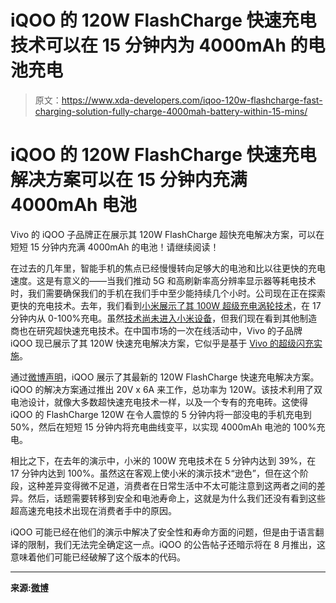 # iQOO 的 120W FlashCharge 快速充电技术可以在 15 分钟内为 4000mAh 的电池充电

> 原文：<https://www.xda-developers.com/iqoo-120w-flashcharge-fast-charging-solution-fully-charge-4000mah-battery-within-15-mins/>

# iQOO 的 120W FlashCharge 快速充电解决方案可以在 15 分钟内充满 4000mAh 电池

Vivo 的 iQOO 子品牌正在展示其 120W FlashCharge 超快充电解决方案，可以在短短 15 分钟内充满 4000mAh 的电池！请继续阅读！

在过去的几年里，智能手机的焦点已经慢慢转向足够大的电池和比以往更快的充电速度。这是有意义的——当我们推动 5G 和高刷新率高分辨率显示器等耗电技术时，我们需要确保我们的手机在我们手中至少能持续几个小时。公司现在正在探索更快的充电技术。去年，我们看到[小米展示了其 100W 超级充电涡轮技术](https://www.xda-developers.com/xiaomi-demos-100w-super-charge-turbo/)，在 17 分钟内从 0-100%充电。虽然[技术尚未进入小米设备](https://www.xda-developers.com/xiaomi-100w-charging-not-ready-yet/)，但我们现在看到其他制造商也在研究超快速充电技术。在中国市场的一次在线活动中，Vivo 的子品牌 iQOO 现已展示了其 120W 快速充电解决方案，它似乎是基于 [Vivo 的超级闪充实施](https://www.xda-developers.com/vivo-120w-super-flashcharge-teaser/)。

通过[微博声明](https://weibo.com/6960161079/JaZq59vx6)，iQOO 展示了其最新的 120W FlashCharge 快速充电解决方案。iQOO 的解决方案通过推出 20V x 6A 来工作，总功率为 120W。该技术利用了双电池设计，就像大多数超快速充电技术一样，以及一个专有的充电砖。这使得 iQOO 的 FlashCharge 120W 在令人震惊的 5 分钟内将一部没电的手机充电到 50%，然后在短短 15 分钟内将充电曲线变平，以实现 4000mAh 电池的 100%充电。

相比之下，在去年的演示中，小米的 100W 充电技术在 5 分钟内达到 39%，在 17 分钟内达到 100%。虽然这在客观上使小米的演示技术“逊色”，但在这个阶段，这种差异变得微不足道，消费者在日常生活中不太可能注意到这两者之间的差异。然后，话题需要转移到安全和电池寿命上，这就是为什么我们还没有看到这些超高速充电技术出现在消费者手中的原因。

iQOO 可能已经在他们的演示中解决了安全性和寿命方面的问题，但是由于语言翻译的限制，我们无法完全确定这一点。iQOO 的公告帖子还暗示将在 8 月推出，这意味着他们可能已经破解了这个版本的代码。

* * *

**来源:[微博](https://weibo.com/6960161079/JaZq59vx6?type=comment)**